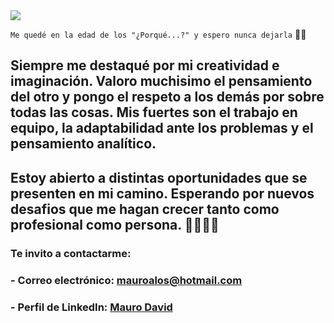 <img src="https://res.cloudinary.com/maurodavid/image/upload/v1665554699/Redes%20personales/Sin_t%C3%ADtulo-1_rtmwbi.png"/>

`Me quedé en la edad de los "¿Porqué...?" y espero nunca dejarla` 🚀🚀

## Siempre me destaqué por mi creatividad e imaginación. Valoro muchisimo el pensamiento del otro y pongo el respeto a los demás por sobre todas las cosas. Mis fuertes son el trabajo en equipo, la adaptabilidad ante los problemas y el pensamiento analítico.

## Estoy abierto a distintas oportunidades que se presenten en mi camino. Esperando por nuevos desafios que me hagan crecer tanto como profesional como persona. 💪🏻💪🏻


### Te invito a contactarme:

### - Correo electrónico: mauroalos@hotmail.com
### - Perfil de LinkedIn: [Mauro David](https://www.linkedin.com/in/mauro-david-89432b193/)


